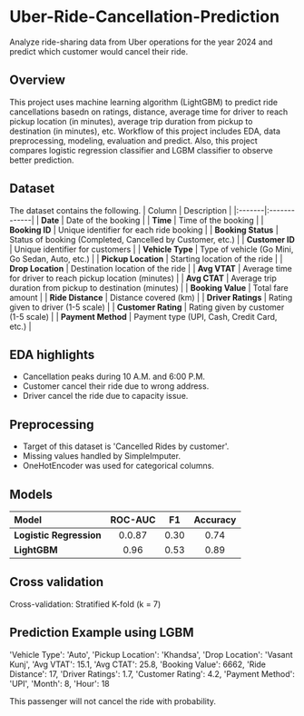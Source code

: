 # Uber-Ride-Cancellation-Prediction
Analyze ride-sharing data from Uber operations for the year 2024 and predict which customer would cancel their ride.

## Overview
This project uses machine learning algorithm (LightGBM) to predict ride cancellations basedn on ratings, distance, average time for driver to reach pickup location (in minutes), average trip duration from pickup to destination (in minutes), etc. Workflow of this project includes EDA, data preprocessing, modeling, evaluation and predict. Also, this project compares logistic regression classifier and LGBM classifier to observe better prediction.

## Dataset
The dataset contains the following.
| Column | Description |
|:-------|:-------------|
| **Date** | Date of the booking |
| **Time** | Time of the booking |
| **Booking ID** | Unique identifier for each ride booking |
| **Booking Status** | Status of booking (Completed, Cancelled by Customer, etc.) |
| **Customer ID** | Unique identifier for customers |
| **Vehicle Type** | Type of vehicle (Go Mini, Go Sedan, Auto, etc.) |
| **Pickup Location** | Starting location of the ride |
| **Drop Location** | Destination location of the ride |
| **Avg VTAT** | Average time for driver to reach pickup location (minutes) |
| **Avg CTAT** | Average trip duration from pickup to destination (minutes) |
| **Booking Value** | Total fare amount |
| **Ride Distance** | Distance covered (km) |
| **Driver Ratings** | Rating given to driver (1-5 scale) |
| **Customer Rating** | Rating given by customer (1-5 scale) |
| **Payment Method** | Payment type (UPI, Cash, Credit Card, etc.) |

## EDA highlights
- Cancellation peaks during 10 A.M. and 6:00 P.M.
- Customer cancel their ride due to wrong address.
- Driver cancel the ride due to capacity issue.

## Preprocessing
- Target of this dataset is 'Cancelled Rides by customer'.
- Missing values handled by SimpleImputer.
- OneHotEncoder was used for categorical columns.

## Models
| Model | ROC-AUC | F1 | Accuracy |
|:-------------------|:-------:|:----:|:----------:|
| **Logistic Regression** | 0.0.87 | 0.30 | 0.74 |
| **LightGBM** | 0.96 | 0.53 | 0.89 |

## Cross validation
Cross-validation: Stratified K-fold (k = 7)

## Prediction Example using LGBM

'Vehicle Type': 'Auto',
'Pickup Location': 'Khandsa',
'Drop Location': 'Vasant Kunj',
'Avg VTAT': 15.1,
'Avg CTAT': 25.8,
'Booking Value': 6662,
'Ride Distance': 17,
'Driver Ratings': 1.7, 
'Customer Rating': 4.2, 
'Payment Method': 'UPI', 
'Month': 8, 
'Hour': 18  


This passenger will not cancel the ride with probability.
